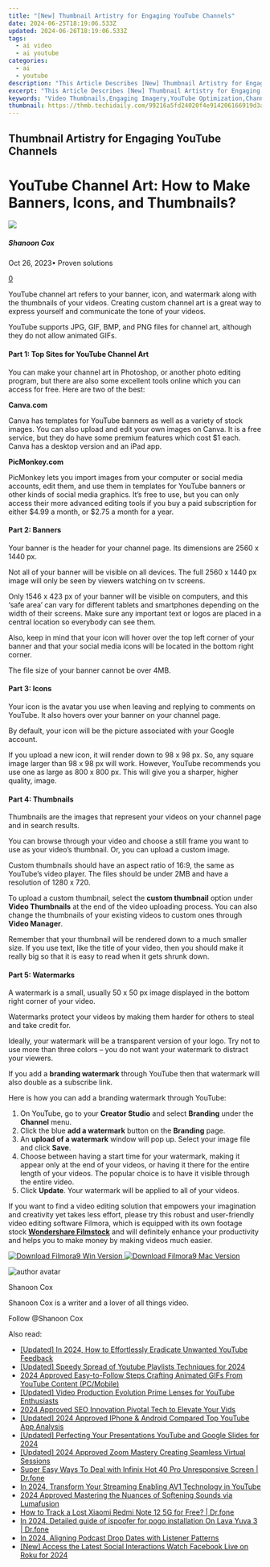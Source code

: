 ```yaml
---
title: "[New] Thumbnail Artistry for Engaging YouTube Channels"
date: 2024-06-25T18:19:06.533Z
updated: 2024-06-26T18:19:06.533Z
tags:
  - ai video
  - ai youtube
categories:
  - ai
  - youtube
description: "This Article Describes [New] Thumbnail Artistry for Engaging YouTube Channels"
excerpt: "This Article Describes [New] Thumbnail Artistry for Engaging YouTube Channels"
keywords: "Video Thumbnails,Engaging Imagery,YouTube Optimization,Channel Visuals,SEO Thumbnails,Viewer Attraction,Artistic Titles"
thumbnail: https://thmb.techidaily.com/99216a5fd24020f4e914206166919d3aff0939ed370c089abccf39caae51dc78.jpg
---
```


## Thumbnail Artistry for Engaging YouTube Channels

# YouTube Channel Art: How to Make Banners, Icons, and Thumbnails?

![](https://images.wondershare.com/filmora/article-images/shannon-cox.jpg)

##### Shanoon Cox

 Oct 26, 2023• Proven solutions

[0](#commentsBoxSeoTemplate)

YouTube channel art refers to your banner, icon, and watermark along with the thumbnails of your videos. Creating custom channel art is a great way to express yourself and communicate the tone of your videos.

YouTube supports JPG, GIF, BMP, and PNG files for channel art, although they do not allow animated GIFs.

#### **Part 1: Top Sites for YouTube Channel Art**

You can make your channel art in Photoshop, or another photo editing program, but there are also some excellent tools online which you can access for free. Here are two of the best:

**Canva.com**

Canva has templates for YouTube banners as well as a variety of stock images. You can also upload and edit your own images on Canva. It is a free service, but they do have some premium features which cost $1 each. Canva has a desktop version and an iPad app.

**PicMonkey.com**

PicMonkey lets you import images from your computer or social media accounts, edit them, and use them in templates for YouTube banners or other kinds of social media graphics. It’s free to use, but you can only access their more advanced editing tools if you buy a paid subscription for either $4.99 a month, or $2.75 a month for a year.

#### **Part 2: Banners**

Your banner is the header for your channel page. Its dimensions are 2560 x 1440 px.

Not all of your banner will be visible on all devices. The full 2560 x 1440 px image will only be seen by viewers watching on tv screens.

Only 1546 x 423 px of your banner will be visible on computers, and this ‘safe area’ can vary for different tablets and smartphones depending on the width of their screens. Make sure any important text or logos are placed in a central location so everybody can see them.

Also, keep in mind that your icon will hover over the top left corner of your banner and that your social media icons will be located in the bottom right corner.

The file size of your banner cannot be over 4MB.

#### **Part 3: Icons**

Your icon is the avatar you use when leaving and replying to comments on YouTube. It also hovers over your banner on your channel page.

By default, your icon will be the picture associated with your Google account.

If you upload a new icon, it will render down to 98 x 98 px. So, any square image larger than 98 x 98 px will work. However, YouTube recommends you use one as large as 800 x 800 px. This will give you a sharper, higher quality, image.

#### **Part 4: Thumbnails**

Thumbnails are the images that represent your videos on your channel page and in search results.

You can browse through your video and choose a still frame you want to use as your video’s thumbnail. Or, you can upload a custom image.

Custom thumbnails should have an aspect ratio of 16:9, the same as YouTube’s video player. The files should be under 2MB and have a resolution of 1280 x 720.

To upload a custom thumbnail, select the **custom thumbnail** option under **Video Thumbnails** at the end of the video uploading process. You can also change the thumbnails of your existing videos to custom ones through **Video Manager**.

Remember that your thumbnail will be rendered down to a much smaller size. If you use text, like the title of your video, then you should make it really big so that it is easy to read when it gets shrunk down.

#### **Part 5: Watermarks**

A watermark is a small, usually 50 x 50 px image displayed in the bottom right corner of your video.

Watermarks protect your videos by making them harder for others to steal and take credit for.

Ideally, your watermark will be a transparent version of your logo. Try not to use more than three colors – you do not want your watermark to distract your viewers.

If you add a **branding watermark** through YouTube then that watermark will also double as a subscribe link.

Here is how you can add a branding watermark through YouTube:

1. On YouTube, go to your **Creator Studio** and select **Branding** under the **Channel** menu.
2. Click the blue **add a watermark** button on the **Branding** page.
3. An **upload of a watermark** window will pop up. Select your image file and click **Save**.
4. Choose between having a start time for your watermark, making it appear only at the end of your videos, or having it there for the entire length of your videos. The popular choice is to have it visible through the entire video.
5. Click **Update**. Your watermark will be applied to all of your videos.

If you want to find a video editing solution that empowers your imagination and creativity yet takes less effort, please try this robust and user-friendly video editing software Filmora, which is equipped with its own footage stock **[Wondershare Filmstock](https://tools.techidaily.com/wondershare/filmora/download/)** and will definitely enhance your productivity and helps you to make money by making videos much easier.

[![Download Filmora9 Win Version](https://images.wondershare.com/filmora/guide/download-btn-win.jpg) ](https://tools.techidaily.com/wondershare/filmora/download/) [![Download Filmora9 Mac Version](https://images.wondershare.com/filmora/guide/download-btn-mac.jpg) ](https://tools.techidaily.com/wondershare/filmora/download/)

![author avatar](https://images.wondershare.com/filmora/article-images/shannon-cox.jpg)

Shanoon Cox

Shanoon Cox is a writer and a lover of all things video.

Follow @Shanoon Cox


<ins class="adsbygoogle"
     style="display:block"
     data-ad-format="autorelaxed"
     data-ad-client="ca-pub-7571918770474297"
     data-ad-slot="1223367746"></ins>



<ins class="adsbygoogle"
     style="display:block"
     data-ad-client="ca-pub-7571918770474297"
     data-ad-slot="8358498916"
     data-ad-format="auto"
     data-full-width-responsive="true"></ins>

<span class="atpl-alsoreadstyle">Also read:</span>
<div><ul>
<li><a href="https://youtube-tips.techidaily.com/ed-in-2024-how-to-effortlessly-eradicate-unwanted-youtube-feedback/"><u>[Updated] In 2024, How to Effortlessly Eradicate Unwanted YouTube Feedback</u></a></li>
<li><a href="https://youtube-tips.techidaily.com/ed-speedy-spread-of-youtube-playlists-techniques-for-2024/"><u>[Updated] Speedy Spread of Youtube Playlists Techniques for 2024</u></a></li>
<li><a href="https://youtube-tips.techidaily.com/approved-easy-to-follow-steps-crafting-animated-gifs-from-youtube-content-pcmobile/"><u>2024 Approved  Easy-to-Follow Steps  Crafting Animated GIFs From YouTube Content (PC/Mobile)</u></a></li>
<li><a href="https://youtube-tips.techidaily.com/ed-video-production-evolution-prime-lenses-for-youtube-enthusiasts/"><u>[Updated] Video Production Evolution  Prime Lenses for YouTube Enthusiasts</u></a></li>
<li><a href="https://youtube-tips.techidaily.com/approved-seo-innovation-pivotal-tech-to-elevate-your-vids/"><u>2024 Approved  SEO Innovation  Pivotal Tech to Elevate Your Vids</u></a></li>
<li><a href="https://youtube-tips.techidaily.com/ed-2024-approved-iphone-and-android-compared-top-youtube-app-analysis/"><u>[Updated] 2024 Approved  IPhone & Android Compared  Top YouTube App Analysis</u></a></li>
<li><a href="https://youtube-tips.techidaily.com/ed-perfecting-your-presentations-youtube-and-google-slides-for-2024/"><u>[Updated] Perfecting Your Presentations  YouTube and Google Slides for 2024</u></a></li>
<li><a href="https://visual-screen-recording.techidaily.com/updated-2024-approved-zoom-mastery-creating-seamless-virtual-sessions/"><u>[Updated] 2024 Approved  Zoom Mastery  Creating Seamless Virtual Sessions</u></a></li>
<li><a href="https://howto.techidaily.com/super-easy-ways-to-deal-with-infinix-hot-40-pro-unresponsive-screen-drfone-by-drfone-fix-android-problems-fix-android-problems/"><u>Super Easy Ways To Deal with Infinix Hot 40 Pro Unresponsive Screen | Dr.fone</u></a></li>
<li><a href="https://youtube-help.techidaily.com/in-2024-transform-your-streaming-enabling-av1-technology-in-youtube/"><u>In 2024, Transform Your Streaming  Enabling AV1 Technology in YouTube</u></a></li>
<li><a href="https://extra-support.techidaily.com/2024-approved-mastering-the-nuances-of-softening-sounds-via-lumafusion/"><u>2024 Approved  Mastering the Nuances of Softening Sounds via Lumafusion</u></a></li>
<li><a href="https://android-location-track.techidaily.com/how-to-track-a-lost-xiaomi-redmi-note-12-5g-for-free-drfone-by-drfone-virtual-android/"><u>How to Track a Lost Xiaomi Redmi Note 12 5G for Free? | Dr.fone</u></a></li>
<li><a href="https://android-pokemon-go.techidaily.com/in-2024-detailed-guide-of-ispoofer-for-pogo-installation-on-lava-yuva-3-drfone-by-drfone-virtual-android/"><u>In 2024, Detailed guide of ispoofer for pogo installation On Lava Yuva 3 | Dr.fone</u></a></li>
<li><a href="https://extra-resources.techidaily.com/in-2024-aligning-podcast-drop-dates-with-listener-patterns/"><u>In 2024, Aligning Podcast Drop Dates with Listener Patterns</u></a></li>
<li><a href="https://facebook-video-recording.techidaily.com/new-access-the-latest-social-interactions-watch-facebook-live-on-roku-for-2024/"><u>[New] Access the Latest Social Interactions  Watch Facebook Live on Roku for 2024</u></a></li>
</ul></div>
